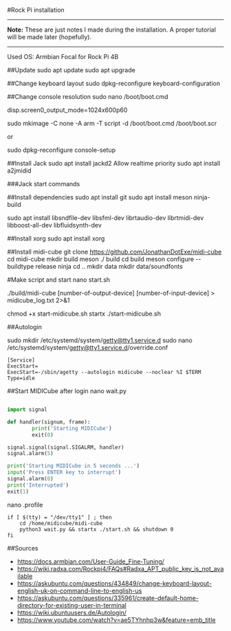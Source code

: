 #Rock Pi installation

---
**Note:** These are just notes I made during the installation. A proper tutorial will be made later (hopefully).

---

Used OS: Armbian Focal for Rock Pi 4B

##Update
sudo apt update
sudo apt upgrade

##Change keyboard layout
sudo dpkg-reconfigure keyboard-configuration

##Change console resolution
sudo nano /boot/boot.cmd

disp.screen0_output_mode=1024x600p60

sudo mkimage -C none -A arm -T script -d /boot/boot.cmd /boot/boot.scr

or

sudo dpkg-reconfigure console-setup

##Install Jack
sudo apt install jackd2 
Allow realtime priority
sudo apt install a2jmidid

###Jack start commands


##Install dependencies
sudo apt install git
sudo apt install meson ninja-build

sudo apt install libsndfile-dev libsfml-dev librtaudio-dev librtmidi-dev libboost-all-dev libfluidsynth-dev

##Install xorg
sudo apt install xorg

##Install midi-cube
git clone https://github.com/JonathanDotExe/midi-cube
cd midi-cube
mkdir build
meson ./ build
cd build
meson configure --buildtype release
ninja
cd ..
mkdir data
mkdir data/soundfonts

#Make script and start
nano start.sh

./build/midi-cube \[number-of-output-device\]  \[number-of-input-device\] > midicube_log.txt 2>&1

chmod +x start-midicube.sh
startx ./start-midicube.sh

##Autologin

sudo mkdir /etc/systemd/system/getty@tty1.service.d
sudo nano /etc/systemd/system/getty@tty1.service.d/override.conf

```
[Service]
ExecStart=
ExecStart=-/sbin/agetty --autologin midicube --noclear %I $TERM
Type=idle
```

##Start MIDICube after login
nano wait.py

```Python

import signal

def handler(signum, frame):
        print('Starting MIDICube')
        exit(0)

signal.signal(signal.SIGALRM, handler)
signal.alarm(5)

print('Starting MIDICube in 5 seconds ...')
input('Press ENTER key to interrupt')
signal.alarm(0)
print('Interrupted')
exit(1)


```

nano .profile

```
if [ $(tty) = "/dev/tty1" ] ; then
    cd /home/midicube/midi-cube
    python3 wait.py && startx ./start.sh && shutdown 0
fi

```

##Sources
* https://docs.armbian.com/User-Guide_Fine-Tuning/
* https://wiki.radxa.com/Rockpi4/FAQs#Radxa_APT_public_key_is_not_available
* https://askubuntu.com/questions/434849/change-keyboard-layout-english-uk-on-command-line-to-english-us
* https://askubuntu.com/questions/335961/create-default-home-directory-for-existing-user-in-terminal
* https://wiki.ubuntuusers.de/Autologin/
* https://www.youtube.com/watch?v=ae5TYhnhp3w&feature=emb_title
